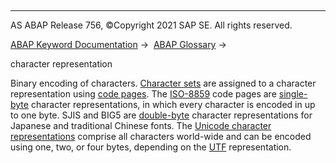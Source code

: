   

* * *

AS ABAP Release 756, ©Copyright 2021 SAP SE. All rights reserved.

[ABAP Keyword Documentation](javascript:call_link\('abenabap.htm'\)) →  [ABAP Glossary](javascript:call_link\('abenabap_glossary.htm'\)) → 

character representation

Binary encoding of characters. [Character sets](javascript:call_link\('abencharacter_set_glosry.htm'\) "Glossary Entry") are assigned to a character representation using [code pages](javascript:call_link\('abencodepage_glosry.htm'\) "Glossary Entry"). The [ISO-8859](javascript:call_link\('abeniso-8859_glosry.htm'\) "Glossary Entry") code pages are [single-byte](javascript:call_link\('abensingle_byte_code_glosry.htm'\) "Glossary Entry") character representations, in which every character is encoded in up to one byte. SJIS and BIG5 are [double-byte](javascript:call_link\('abendouble_byte_code_glosry.htm'\) "Glossary Entry") character representations for Japanese and traditional Chinese fonts. The [Unicode character representations](javascript:call_link\('abenunicode_char_represent_glosry.htm'\) "Glossary Entry") comprise all characters world-wide and can be encoded using one, two, or four bytes, depending on the [UTF](javascript:call_link\('abenutf_glosry.htm'\) "Glossary Entry") representation.
